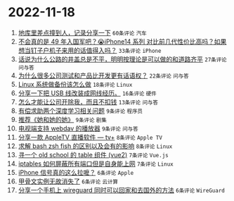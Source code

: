 # 2022-11-18

1. [地库里差点撞到人，记录分享一下](https://www.v2ex.com/t/896102) `60条评论` `汽车`
1. [不会真的是 49 年入国军吧？😭iPhone14 系列 对比前几代性价比高吗？如果想当钉子户机子来用的话值得入吗？](https://www.v2ex.com/t/896132) `33条评论` `iPhone`
1. [话说为什么公路的井盖总是不平，明明按理论是可以做的和道路齐平](https://www.v2ex.com/t/896118) `27条评论` `问与答`
1. [为什么很多公司测试和产品比开发更有话语权？](https://www.v2ex.com/t/896101) `22条评论` `问与答`
1. [Linux 系统做备份该怎么做](https://www.v2ex.com/t/896119) `18条评论` `Linux`
1. [分享一下把 USB 线改装成网线经历。](https://www.v2ex.com/t/896120) `16条评论` `硬件`
1. [怎么才能让公司开除我，而且不扣钱](https://www.v2ex.com/t/896133) `13条评论` `问与答`
1. [有偿求助两个深度学习相关问题](https://www.v2ex.com/t/896115) `9条评论` `程序员`
1. [推荐《她和她的她》](https://www.v2ex.com/t/896096) `9条评论` `剧集`
1. [电视端支持 webdav 的播放器](https://www.v2ex.com/t/896095) `9条评论` `问与答`
1. [分享一款 AppleTV 直播软件 — tv+](https://www.v2ex.com/t/896152) `8条评论` `Apple TV`
1. [求解 bash zsh fish 的区别以及会有的影响](https://www.v2ex.com/t/896148) `8条评论` `Linux`
1. [寻一个 old school 的 table 组件 (vue2)](https://www.v2ex.com/t/896142) `7条评论` `Vue.js`
1. [iptables 如何屏蔽所有端口但是自身能上网](https://www.v2ex.com/t/896124) `7条评论` `Linux`
1. [iPhone 信号真的这么拉嚒？](https://www.v2ex.com/t/896159) `6条评论` `Apple`
1. [甲骨文实例无故消失了](https://www.v2ex.com/t/896128) `6条评论` `云计算`
1. [分享一个手机上 wireguard 同时可以回家和去国外的方法](https://www.v2ex.com/t/896122) `6条评论` `WireGuard`
